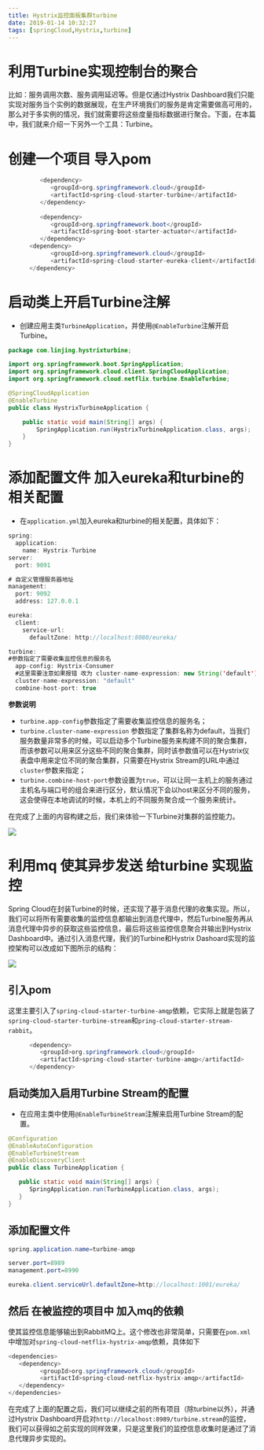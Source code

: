 ```yaml
---
title: Hystrix监控面板集群turbine
date: 2019-01-14 10:32:27
tags: [springCloud,Hystrix,turbine]
---
```


# 利用Turbine实现控制台的聚合

比如：服务调用次数、服务调用延迟等。但是仅通过Hystrix Dashboard我们只能实现对服务当个实例的数据展现，在生产环境我们的服务是肯定需要做高可用的，那么对于多实例的情况，我们就需要将这些度量指标数据进行聚合。下面，在本篇中，我们就来介绍一下另外一个工具：Turbine。

<!--more-->

# 创建一个项目 导入pom

```java
         <dependency>
            <groupId>org.springframework.cloud</groupId>
            <artifactId>spring-cloud-starter-turbine</artifactId>
         </dependency>
      
         <dependency>
            <groupId>org.springframework.boot</groupId>
            <artifactId>spring-boot-starter-actuator</artifactId>
         </dependency>
      <dependency>
            <groupId>org.springframework.cloud</groupId>
            <artifactId>spring-cloud-starter-eureka-client</artifactId>
      </dependency>
```



# 启动类上开启Turbine注解

- 创建应用主类`TurbineApplication`，并使用`@EnableTurbine`注解开启Turbine。

```java
package com.linjing.hystrixturbine;

import org.springframework.boot.SpringApplication;
import org.springframework.cloud.client.SpringCloudApplication;
import org.springframework.cloud.netflix.turbine.EnableTurbine;

@SpringCloudApplication
@EnableTurbine
public class HystrixTurbineApplication {

    public static void main(String[] args) {
        SpringApplication.run(HystrixTurbineApplication.class, args);
    }
}
```



#  添加配置文件 加入eureka和turbine的相关配置

- 在`application.yml`加入eureka和turbine的相关配置，具体如下：

```java
spring:
  application:
    name: Hystrix-Turbine
server:
  port: 9091

# 自定义管理服务器地址
management:
  port: 9092
  address: 127.0.0.1

eureka:
  client:
    service-url:
      defaultZone: http://localhost:8080/eureka/

turbine:
#参数指定了需要收集监控信息的服务名
  app-config: Hystrix-Consumer
  #这里需要注意如果报错 改为 cluster-name-expression: new String('default') 
  cluster-name-expression: "default"
  combine-host-port: true

```

**参数说明**

- `turbine.app-config`参数指定了需要收集监控信息的服务名；
- `turbine.cluster-name-expression` 参数指定了集群名称为default，当我们服务数量非常多的时候，可以启动多个Turbine服务来构建不同的聚合集群，而该参数可以用来区分这些不同的聚合集群，同时该参数值可以在Hystrix仪表盘中用来定位不同的聚合集群，只需要在Hystrix Stream的URL中通过`cluster`参数来指定；
- `turbine.combine-host-port`参数设置为`true`，可以让同一主机上的服务通过主机名与端口号的组合来进行区分，默认情况下会以host来区分不同的服务，这会使得在本地调试的时候，本机上的不同服务聚合成一个服务来统计。

在完成了上面的内容构建之后，我们来体验一下Turbine对集群的监控能力。

![](/img/2019-1-14/HystrixTurbine.png)

# 利用mq 使其异步发送 给turbine 实现监控

Spring Cloud在封装Turbine的时候，还实现了基于消息代理的收集实现。所以，我们可以将所有需要收集的监控信息都输出到消息代理中，然后Turbine服务再从消息代理中异步的获取这些监控信息，最后将这些监控信息聚合并输出到Hystrix Dashboard中。通过引入消息代理，我们的Turbine和Hystrix Dashoard实现的监控架构可以改成如下图所示的结构：

![](/img/2019-1-14/HystrixTurbineToMq.png)

## 引入pom

这里主要引入了`spring-cloud-starter-turbine-amqp`依赖，它实际上就是包装了`spring-cloud-starter-turbine-stream`和`pring-cloud-starter-stream-rabbit`。

```java
      <dependency>
         <groupId>org.springframework.cloud</groupId>
         <artifactId>spring-cloud-starter-turbine-amqp</artifactId>
      </dependency>
```

## 启动类加入启用Turbine Stream的配置

- 在应用主类中使用`@EnableTurbineStream`注解来启用Turbine Stream的配置。

```java
@Configuration
@EnableAutoConfiguration
@EnableTurbineStream
@EnableDiscoveryClient
public class TurbineApplication {

   public static void main(String[] args) {
      SpringApplication.run(TurbineApplication.class, args);
   }
}
```

## 添加配置文件

```java
spring.application.name=turbine-amqp

server.port=8989
management.port=8990

eureka.client.serviceUrl.defaultZone=http://localhost:1001/eureka/
```



## 然后 在被监控的项目中 加入mq的依赖

使其监控信息能够输出到RabbitMQ上。这个修改也非常简单，只需要在`pom.xml`中增加对`spring-cloud-netflix-hystrix-amqp`依赖，具体如下

```java
<dependencies>
   <dependency>
         <groupId>org.springframework.cloud</groupId>
         <artifactId>spring-cloud-netflix-hystrix-amqp</artifactId>
   </dependency>
</dependencies>
```

在完成了上面的配置之后，我们可以继续之前的所有项目（除turbine以外），并通过Hystrix Dashboard开启对`http://localhost:8989/turbine.stream`的监控，我们可以获得如之前实现的同样效果，只是这里我们的监控信息收集时是通过了消息代理异步实现的。
